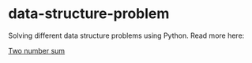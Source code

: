 # data-structure-problem

Solving different data structure problems using Python. Read more here:

[Two number sum](https://www.dealshourly.com/two-number-sum/)

